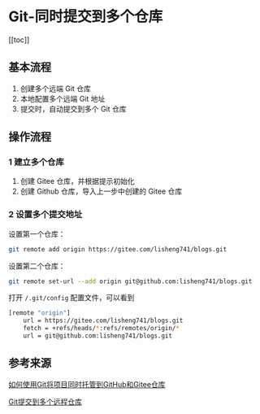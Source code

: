 # Git-同时提交到多个仓库

[[toc]]



## 基本流程

1. 创建多个远端 Git 仓库
2. 本地配置多个远端 Git 地址
3. 提交时，自动提交到多个 Git 仓库



## 操作流程

### 1 建立多个仓库

1. 创建 Gitee 仓库，并根据提示初始化
2. 创建 Github 仓库，导入上一步中创建的 Gitee 仓库

### 2 设置多个提交地址

设置第一个仓库：

```bash
git remote add origin https://gitee.com/lisheng741/blogs.git
```

设置第二个仓库：

```bash
git remote set-url --add origin git@github.com:lisheng741/blogs.git
```

打开 `/.git/config` 配置文件，可以看到

```bash
[remote "origin"]
	url = https://gitee.com/lisheng741/blogs.git
	fetch = +refs/heads/*:refs/remotes/origin/*
	url = git@github.com:lisheng741/blogs.git
```



## 参考来源

[如何使用Git将项目同时托管到GitHub和Gitee仓库](https://blog.csdn.net/qq_42730750/article/details/109226367)

[Git提交到多个远程仓库](https://blog.csdn.net/zongzhankui/article/details/78888651)

